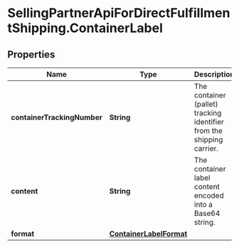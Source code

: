 # SellingPartnerApiForDirectFulfillmentShipping.ContainerLabel

## Properties

Name | Type | Description | Notes
------------ | ------------- | ------------- | -------------
**containerTrackingNumber** | **String** | The container (pallet) tracking identifier from the shipping carrier. | [optional] 
**content** | **String** | The container label content encoded into a Base64 string. | 
**format** | [**ContainerLabelFormat**](ContainerLabelFormat.md) |  | 


